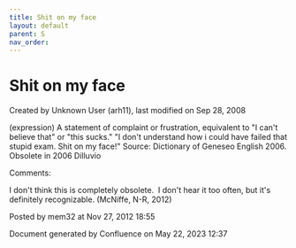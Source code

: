 ```yaml
---
title: Shit on my face
layout: default
parent: S
nav_order:
---
```


# Shit on my face

Created by  Unknown User (arh11), last modified on Sep 28, 2008

(expression) A statement of complaint or frustration, equivalent to &quot;I can't believe that&quot; or &quot;this sucks.&quot; &quot;I don't understand how i could have failed that stupid exam. Shit on my face!&quot; Source: Dictionary of Geneseo English 2006. Obsolete in 2006 Dilluvio

Comments:

I don't think this is completely obsolete.  I don't hear it too often, but it's definitely recognizable. (McNiffe, N-R, 2012)

Posted by mem32 at Nov 27, 2012 18:55

Document generated by Confluence on May 22, 2023 12:37


